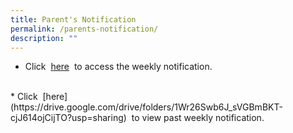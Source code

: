 ```yaml
---
title: Parent's Notification
permalink: /parents-notification/
description: ""
---
```

* Click  [here](https://drive.google.com/file/d/1OA6nfgLJpXVyVSLmUOyeurXdqsN8x30e/view)  to access the weekly notification. 
<br>
* Click  [here](https://drive.google.com/drive/folders/1Wr26Swb6J_sVGBmBKT-cjJ614ojCijTO?usp=sharing)  to view past weekly notification.
